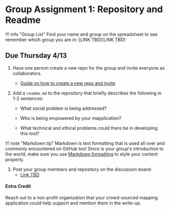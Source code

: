 # Group Assignment 1: Repository and Readme

!!! info "Group List"
    Find your name and group on the spreadsheet to see remember which group you are in: [LINK TBD](LINK TBD)

## Due Thursday 4/13

1. Have one person create a new repo for the group and invite everyone as collaborators.
   
   - [Guide on how to create a new repo and invite](../../help/git_creating.md)

2. Add a `readme.md` to the repository that briefly describes the following in 1-2 sentences:

   - What social problem is being addressed?

   - Who is being empowered by your mapplication?

   - What technical and ethical problems could there be in developing this tool?

!!! note "Markdown tip"
    Markdown is text formatting that is used all over and commonly encountered on GitHub too! Since is your group's introduction to the world, make sure you use [Markdown formatting](https://help.github.com/features/mastering-markdown/) to style your content properly.  

3. Post your group members and repository on the discussion board:
    - [Link TBD]()
     <!-- - https://github.com/albertkun/23S-ASIAAM-191A/discussions/3 -->

#### **Extra Credit**

Reach out to a non-profit organization that your crowd-sourced mapping application could help support and mention them in the write-up.
